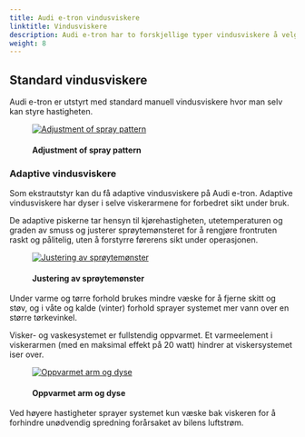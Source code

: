 ```yaml
---
title: Audi e-tron vindusviskere
linktitle: Vindusviskere
description: Audi e-tron har to forskjellige typer vindusviskere å velge mellom.
weight: 8
---
```

<!-- markdownlint-disable MD033 -->
## Standard vindusviskere

Audi e-tron er utstyrt med standard manuell vindusviskere hvor man selv kan styre hastigheten.

<figure>
    <a href="https://media.electrichasgoneaudi.net/multimedia/models/e-tron/technology/wipers/wipers_1.jpg">
        <img src="https://media.electrichasgoneaudi.net/multimedia/models/e-tron/technology/wipers/wipers_1s.jpg"
        alt="Adjustment of spray pattern" title="Adjustment of spray pattern">
    </a>
    <figcaption><h4>Adjustment of spray pattern</h4></figcaption>
</figure>

### Adaptive vindusviskere

Som ekstrautstyr kan du få adaptive vindusviskere på Audi e-tron. Adaptive vindusviskere har dyser i selve viskerarmene for forbedret sikt under bruk.

De adaptive piskerne tar hensyn til kjørehastigheten, utetemperaturen og graden av smuss og justerer sprøytemønsteret for å rengjøre frontruten raskt og pålitelig, uten å forstyrre førerens sikt under operasjonen.

<figure>
    <a href="https://media.electrichasgoneaudi.net/multimedia/models/e-tron/technology/wipers/adaptive1.jpg">
        <img src="https://media.electrichasgoneaudi.net/multimedia/models/e-tron/technology/wipers/adaptive1.jpg"
        alt="Justering av sprøytemønster" title="Justering av sprøytemønster">
    </a>
    <figcaption><h4>Justering av sprøytemønster</h4></figcaption>
</figure>

Under varme og tørre forhold brukes mindre væske for å fjerne skitt og støv, og i våte og kalde (vinter) forhold sprayer systemet mer vann over en større tørkevinkel.

Visker- og vaskesystemet er fullstendig oppvarmet. Et varmeelement i viskerarmen (med en maksimal effekt på 20 watt) hindrer at viskersystemet iser over.

<figure>
    <a href="https://media.electrichasgoneaudi.net/multimedia/models/e-tron/technology/wipers/adaptive1.jpg">
        <img src="https://media.electrichasgoneaudi.net/multimedia/models/e-tron/technology/wipers/adaptive1.jpg"
        alt="Oppvarmet arm og dyse" title="Oppvarmet arm og dyse">
    </a>
    <figcaption><h4>Oppvarmet arm og dyse</h4></figcaption>
</figure>

Ved høyere hastigheter sprayer systemet kun væske bak viskeren for å forhindre unødvendig spredning forårsaket av bilens luftstrøm.
